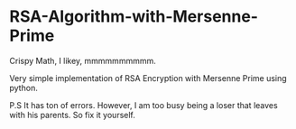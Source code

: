 # RSA-Algorithm-with-Mersenne-Prime

Crispy Math, I likey, mmmmmmmmmm.

Very simple implementation of RSA Encryption with Mersenne Prime using python.


P.S
It has ton of errors. However, I am too busy being a loser that leaves with his parents. So fix it yourself.
